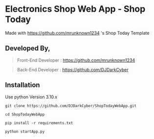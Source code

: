 # Electronics Shop Web App - Shop Today

Made with https://github.com/mrunknown1234 's Shop Today Template


## Developed By,

> Front-End Developer : https://github.com/mrunknown1234

> Back-End Developer  : https://github.com/DJDarkCyber

## Installation

Use python Version 3.10.x

`git clone https://github.com/DJDarkCyber/ShopTodayWebApp.git`

`cd ShopTodayWebApp`

`pip install -r requirements.txt`

`python startApp.py`

